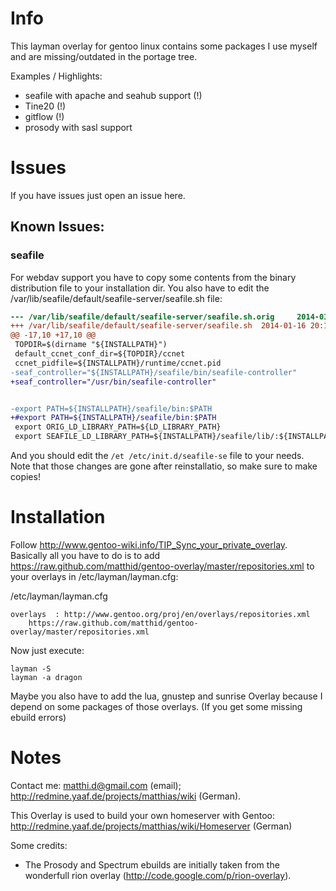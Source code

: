 # Info

This layman overlay for gentoo linux contains some packages I use myself and are missing/outdated in the portage tree.

Examples / Highlights:
* seafile with apache and seahub support (!)
* Tine20 (!)
* gitflow (!)
* prosody with sasl support 

# Issues
If you have issues just open an issue here.

## Known Issues:

### seafile

For webdav support you have to copy some contents from the binary distribution file to your installation dir.
You also have to edit the /var/lib/seafile/default/seafile-server/seafile.sh file:

```diff
--- /var/lib/seafile/default/seafile-server/seafile.sh.orig     2014-01-16 20:11:07.373505170 +0100
+++ /var/lib/seafile/default/seafile-server/seafile.sh  2014-01-16 20:11:23.793504837 +0100
@@ -17,10 +17,10 @@
 TOPDIR=$(dirname "${INSTALLPATH}")
 default_ccnet_conf_dir=${TOPDIR}/ccnet
 ccnet_pidfile=${INSTALLPATH}/runtime/ccnet.pid
-seaf_controller="${INSTALLPATH}/seafile/bin/seafile-controller"
+seaf_controller="/usr/bin/seafile-controller"


-export PATH=${INSTALLPATH}/seafile/bin:$PATH
+#export PATH=${INSTALLPATH}/seafile/bin:$PATH
 export ORIG_LD_LIBRARY_PATH=${LD_LIBRARY_PATH}
 export SEAFILE_LD_LIBRARY_PATH=${INSTALLPATH}/seafile/lib/:${INSTALLPATH}/seafile/lib64:${LD_LIBRARY_PATH}
```

And you should edit the `/et /etc/init.d/seafile-se` file to your needs.
Note that those changes are gone after  reinstallatio, so make sure to make copies!

# Installation

Follow http://www.gentoo-wiki.info/TIP_Sync_your_private_overlay.
Basically all you have to do is to add https://raw.github.com/matthid/gentoo-overlay/master/repositories.xml to your overlays in /etc/layman/layman.cfg:

/etc/layman/layman.cfg

    overlays  : http://www.gentoo.org/proj/en/overlays/repositories.xml
		https://raw.github.com/matthid/gentoo-overlay/master/repositories.xml

Now just execute:

    layman -S
    layman -a dragon

Maybe you also have to add the lua, gnustep and sunrise Overlay because I depend on some packages of those overlays. (If you get some missing ebuild errors)

# Notes
Contact me: matthi.d@gmail.com (email); 
http://redmine.yaaf.de/projects/matthias/wiki (German).

This Overlay is used to build your own homeserver with Gentoo: http://redmine.yaaf.de/projects/matthias/wiki/Homeserver (German)

Some credits:

* The Prosody and Spectrum ebuilds are initially taken from the wonderfull rion overlay (http://code.google.com/p/rion-overlay).
